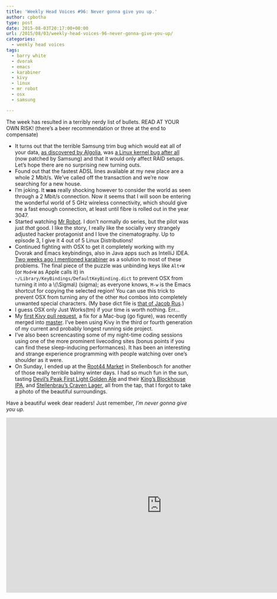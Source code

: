```yaml
---
title: 'Weekly Head Voices #96: Never gonna give you up.'
author: cpbotha
type: post
date: 2015-08-03T20:17:00+00:00
url: /2015/08/03/weekly-head-voices-96-never-gonna-give-you-up/
categories:
  - weekly head voices
tags:
  - barry white
  - dvorak
  - emacs
  - karabiner
  - kivy
  - linux
  - mr robot
  - osx
  - samsung

---
```

The week has resulted in a terribly nerdy list of bullets. READ AT YOUR OWN RISK! (there’s a beer recommendation or three at the end to compensate) 

<ul class="org-ul">
<li>
    It turns out that the terrible Samsung trim bug which would eat all of your data, <a href="https://blog.algolia.com/when-solid-state-drives-are-not-that-solid/">as discovered by Algolia</a>, was <a href="http://www.spinics.net/lists/raid/msg49468.html">a Linux kernel bug after all</a> (now patched by Samsung) and that it would only affect RAID setups. Let’s hope there are no surprising new turning outs.
  </li>
<li>
    Found out that the fastest ADSL lines available at my new place are a whole 2 Mbit/s. We’ve called off the transaction and we’re now searching for a new house.
  </li>
<li>
    I’m joking. It <b>was</b> really shocking however to consider the world as seen through a 2 Mbit/s connection. Now it seems that I will soon be entering the wonderful world of 5 GHz wireless connectivity, which should give me a fast enough connection, at least until fibre is rolled out in the year 3047.
  </li>
<li>
    Started watching <a href="http://www.imdb.com/title/tt4158110/">Mr Robot</a>. I don’t normally do series, but the pilot was just <i>that</i> good. I like the story, I really like the socially very strangely adjusted hacker protagonist and I love the cinematography. Up to episode 3, I give it 4 out of 5 Linux Distributions!
  </li>
<li>
    Continued fighting with OSX to get it completely working with my Dvorak and Emacs keybindings, also in Java apps such as IntelliJ IDEA. <a href="http://cpbotha.net/2015/07/19/weekly-head-voices-94-into-the-wild/">Two weeks ago I mentioned karabiner</a> as a solution to most of these problems. The final piece of the puzzle was unbinding keys like <code>Alt+W</code> (or <code>Mod+W</code> as Apple calls it) in <code>~/Library/KeyBindings/DefaultKeyBinding.dict</code> to prevent OSX from turning it into a \(\Sigma\) (sigma); as everyone knows, <code>M-w</code> is the Emacs shortcut for copying the selected region! You can use this trick to prevent OSX from turning any of the other <code>Mod</code> combos into completely unwanted special characters. (My base dict file is <a href="http://www.hcs.harvard.edu/~jrus/Site/cocoa-text.html">that of Jacob Rus</a>.)
  </li>
<li>
    I guess OSX only Just Works(tm) if your time is worth nothing. Err…
  </li>
<li>
    My <a href="https://github.com/kivy/kivy/pull/3506">first Kivy pull request</a>, a fix for a Mac-bug (go figure), was recently merged into <a href="http://kivy.org/">master</a>. I’ve been using Kivy in the third or fourth generation of my current and probably longest running side project.
  </li>
<li>
    I’ve also been screencasting some of my night-time coding sessions using one of the more prominent livecoding sites (bonus points if you can find these sleep-inducing performances). It has been an interesting and strange experience programming with people watching over one’s shoulder as it were.
  </li>
<li>
    On Sunday, I ended up at the <a href="http://www.root44.co.za/index.php">Root44 Market</a> in Stellenbosch for another of those really terrible balmy winter days. I had so much fun in the sun, tasting <a href="http://www.devilspeakbrewing.co.za/first-light-golden-ale/">Devil’s Peak First Light Golden Ale</a> and their <a href="http://www.devilspeakbrewing.co.za/kings-blockhouse-ipa/">King’s Blockhouse IPA</a>, and <a href="http://stellenbrau.co.za/beers/">Stellenbrau’s Craven Lager</a>, all from the tap, that I forgot to take a photo of the beautiful surroundings.
  </li>
</ul>

Have a beautiful week dear readers! Just remember, _I’m never gonna give you up._ 

<div class="jetpack-video-wrapper">
<span class="embed-youtube" style="text-align:center; display: block;"><iframe allowfullscreen="true" class="youtube-player" height="473" src="https://www.youtube.com/embed/v4_M5PcJQmU?version=3&amp;rel=1&amp;fs=1&amp;autohide=2&amp;showsearch=0&amp;showinfo=1&amp;iv_load_policy=1&amp;start=45&amp;wmode=transparent" style="border:0;" type="text/html" width="840"></iframe></span>
</div>
